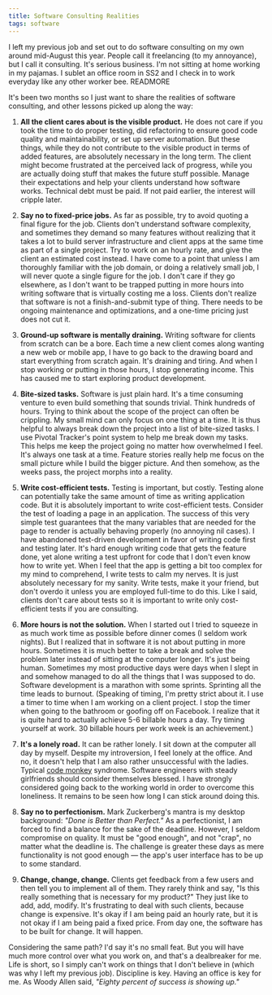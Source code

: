 ```yaml
---
title: Software Consulting Realities
tags: software
---
```


I left my previous job and set out to do software consulting on my own around mid-August this year.
People call it freelancing (to my annoyance), but I call it consulting. It's serious business. I'm not sitting at home working in my pajamas.
I sublet an office room in SS2 and I check in to work everyday like any other worker bee.
READMORE

It's been two months so I just want to share the realities of software consulting, and other lessons picked up along the way:

1. **All the client cares about is the visible product.** He does not care if you took the time to do proper
testing, did refactoring to ensure good code quality and maintainability, or set up server automation. But these things, while they do not
contribute to the visible product in terms of added features, are absolutely necessary in the long term. The client
might become frustrated at the perceived lack of progress, while you are actually doing stuff that makes the future stuff possible.
Manage their expectations and help your clients understand how software works. Technical debt must be paid. If not paid earlier, the interest will cripple later.

2. **Say no to fixed-price jobs.** As far as possible, try to avoid quoting a final figure for the job. Clients don't understand
software complexity, and sometimes they demand so many features without realizing that it takes a lot to build server infrastructure
and client apps at the same time as part of a single project. Try to work on an hourly rate, and give the client an estimated cost instead. I have come
to a point that unless I am thoroughly familiar with the job domain, or doing a relatively small job, I will never quote a single figure for the job. I don't care
if they go elsewhere, as I don't want to be trapped putting in more hours into writing software that is virtually costing me a loss.
Clients don't realize that software is not a finish-and-submit type of thing. There needs to be ongoing maintenance and optimizations, and a one-time pricing just does not cut it.

3. **Ground-up software is mentally draining.** Writing software for clients from scratch can be a bore. Each time a new client comes along wanting a new web or mobile app,
I have to go back to the drawing board and start everything from scratch again. It's draining and tiring. And when I stop working or putting in those
hours, I stop generating income. This has caused me to start exploring product development.

4. **Bite-sized tasks.** Software is just plain hard. It's a time consuming venture to even build something that sounds trivial. Think hundreds of hours.
Trying to think about the scope of the project can often be crippling. My small mind can only focus on one thing at a time.
It is thus helpful to always break down the project into a list of bite-sized tasks. I use Pivotal Tracker's point system
to help me break down my tasks. This helps me keep the project going no matter how overwhelmed I feel. It's always one task at a time.
Feature stories really help me focus on the small picture while I build the bigger picture. And then somehow, as the weeks pass, the project morphs into a reality.

5. **Write cost-efficient tests.** Testing is important, but costly. Testing alone can potentially take the same amount of time as writing application code. But it is absolutely important to write cost-efficient
tests. Consider the test of loading a page in an application. The success of this very simple test guarantees that
the many variables that are needed for the page to render is actually behaving properly (no annoying nil cases). I have abandoned test-driven development
in favor of writing code first and testing later. It's hard enough writing code that gets the feature done, yet
alone writing a test upfront for code that I don't even know how to write yet. When I feel that the app is getting a bit too
complex for my mind to comprehend, I write tests to calm my nerves. It is just absolutely necessary for my sanity. Write tests, make it your
friend, but don't overdo it unless you are employed full-time to do this. Like I said, clients don't care about tests so it is important to write
only cost-efficient tests if you are consulting.

6. **More hours is not the solution.** When I started out I tried to squeeze in as much work time as possible before dinner comes (I seldom work nights).
But I realized that in software it is not about putting in more hours.
Sometimes it is much better to take a break and solve the problem later instead of sitting at the computer longer.
It's just being human. Sometimes my most productive days were days when I slept in and somehow managed to do all the things that I was supposed to do.
Software development is a marathon with some sprints. Sprinting all the time leads to burnout.
(Speaking of timing, I'm pretty strict about it. I use a timer to time when I am working on a client project. I stop the timer when going to the bathroom or goofing off on Facebook.
I realize that it is quite hard to actually achieve 5-6 billable hours a day. Try timing yourself at work. 30 billable hours per work week is an achievement.)

7. **It's a lonely road.** It can be rather lonely. I sit down at the computer all day by myself.
Despite my introversion, I feel lonely at the office. And no, it doesn't help
that I am also rather unsuccessful with the ladies. Typical [code monkey](https://www.youtube.com/watch?v=kWrjYdD0Tg0) syndrome.
Software engineers with steady girlfriends should consider themselves blessed. I have strongly considered going back to the working world in order to overcome this loneliness. It remains to be seen how long I can stick around doing this.

8. **Say no to perfectionism.** Mark Zuckerberg's mantra is my desktop background: *"Done is Better than Perfect."* As a perfectionist, I am forced to find a balance for the sake of the deadline. However, I seldom compromise on quality. It must be
"good enough", and not "crap", no matter what the deadline is. The challenge is greater these days as mere functionality is not good enough — the app's user interface has to be up to some standard.

9. **Change, change, change.** Clients get feedback from a few users and then tell you to implement all of them. They rarely think and say, "Is this really
something that is necessary for my product?" They just like to add, add, modify. It's frustrating to deal with such clients, because change is expensive.
It's okay if I am being paid an hourly rate, but it is not okay if I am being paid a fixed price. From day one, the software has to be built for change. It will happen.

Considering the same path? I'd say it's no small feat. But you will have much more control over what you work on, and that's a dealbreaker for me. Life is short, so I simply can't work on things that I don't believe in (which was why I left my previous job).
Discipline is key. Having an office is key for me. As Woody Allen said, *"Eighty percent of success is showing up."*
